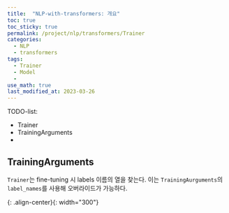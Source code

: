 ```yaml
---
title:  "NLP-with-transformers: 개요"
toc: true
toc_sticky: true
permalink: /project/nlp/transformers/Trainer
categories:
  - NLP
  - transformers
tags:
  - Trainer
  - Model
  - 
use_math: true
last_modified_at: 2023-03-26
---
```


TODO-list:
- Trainer
- TrainingArguments
- 

## TrainingArguments

`Trainer`는 fine-tuning 시 labels 이름의 열을 찾는다.
이는 `TrainingAurguments`의 `label_names`를 사용해 오버라이드가 가능하다.

{: .align-center}{: width="300"}
